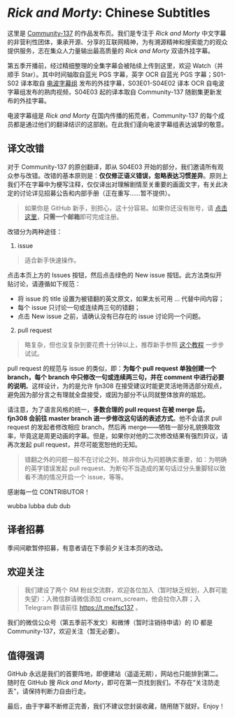 # *Rick and Morty*: Chinese Subtitles

这里是 [Community-137](https://subhd.la/zu/131) 的作品发布页。我们是专注于 *Rick and Morty* 中文字幕的非营利性团体，秉承开源、分享的互联网精神，为有溯源精神和搜索能力的观众提供服务，志在集众人力量输出最高质量的 *Rick and Morty* 双语外挂字幕。

第五季开播前，经过精细整理的全集字幕会被陆续上传到这里，欢迎 Watch（并顺手 Star）。其中时间轴取自蓝光 PGS 字幕，英字 OCR 自蓝光 PGS 字幕；S01-S02 译本取自 [电波字幕组](http://dbfansub.com/) 发布的外挂字幕，S03E01-S04E02 译本 OCR 自电波字幕组发布的熟肉视频，S04E03 起的译本取自 Community-137 随剧集更新发布的外挂字幕。

电波字幕组是 *Rick and Morty* 在国内传播的拓荒者，Community-137 的每个成员都是通过他们的翻译结识的这部剧。在此我们谨向电波字幕组表达诚挚的敬意。

## 译文改错

对于 Community-137 的原创翻译，即从 S04E03 开始的部分，我们邀请所有观众参与改错。改错的基本原则是：**仅仅修正语义错误，忽略表达习惯差异**。原则上我们不在字幕中为梗写注释，仅仅译出对理解剧情至关重要的画面文字，有关此决定的讨论详见招募公告和内部手册（正在重写……暂不提供）。

> 如果你是 GitHub 新手，别担心，这十分容易。如果你还没有账号，请 [点击这里](https://github.com/join)，**只需一个邮箱**即可完成注册。

改错分为两种途径：

1. issue

> 适合新手快速操作。

点击本页上方的 Issues 按钮，然后点击绿色的 New issue 按钮。此方法类似开贴讨论，请遵循如下规范：

  * 将 issue 的 title 设置为被错翻的英文原文，如果太长可用 ... 代替中间内容；
  * 每个 issue 只讨论一句或连续两三句的错翻；
  * 点击 New issue 之前，请确认没有已存在的 issue 讨论同一个问题。

2. pull request

> 略复杂，但也没复杂到要花费十分钟以上，推荐新手参照 [这个教程](https://github.com/fjn308/rm-chs-amzn/releases/latest/download/guide.pdf) 一步步试试。

pull request 的规范与 issue 的类似，即：**为每个 pull request 单独创建一个 branch，每个 branch 中只修改一句或连续两三句，并在 comment 中进行必要的说明**。这样设计，为的是允许 fjn308 在接受建议时能更灵活地筛选部分观点，避免因为部分言之有理就全盘接受，或因为部分不认同就整体放弃的尴尬。

请注意，为了语言风格的统一，**多数合理的 pull request 在被 merge 后，fjn308 会前往 master branch 进一步修改这句话的表述方式**。他不会请求 pull request 的发起者修改相应 branch，然后再 merge——牺牲一部分礼貌换取效率，毕竟这是周更动画的字幕。但是，如果你对他的二次修改结果有强烈异议，请再次发起 pull request，并尽可能宽恕他的无知。

> 错翻之外的问题一般不在讨论之列，除非你认为问题确实重要，如：为明确的英字错误发起 pull request、为断句不当造成的某句话过分头重脚轻以致看不清的情况开启一个 issue，等等。

感谢每一位 CONTRIBUTOR！

wubba lubba dub dub

## 译者招募

季间间歇暂停招募，有意者请在下季前夕关注本页的改动。

## 欢迎关注

> 我们建设了两个 RM 粉丝交流群，欢迎各位加入（暂时缺乏规划，入群可能失望）：入微信群请微信添加 cream_scream，他会拉你入群；入 Telegram 群请前往 https://t.me/fsc137 。

我们的微信公众号（第五季前不发文）和微博（暂时注销待申请）的 ID 都是 Community-137，欢迎关注（暂无必要）。

## 值得强调

GitHub 永远是我们的首要阵地，即便建站（遥遥无期），网站也只能排到第二。随时在 GitHub 搜 *Rick and Morty*，即可在第一页找到我们。不存在“关注防走丢”，请保持判断力自由行走。

最后，由于字幕不断修正完善，我们不建议您封装收藏，随用随下就好。Enjoy！
